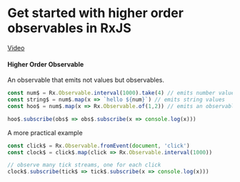 # Get started with higher order observables in RxJS

[Video](https://egghead.io/lessons/rxjs-get-started-with-higher-order-observables-in-rxjs)

#### Higher Order Observable
An observable that emits not values but observables.

```js
const num$ = Rx.Observable.interval(1000).take(4) // emits number values
const string$ = num$.map(x => `hello ${num}`) // emits string values
const hoo$ = num$.map(x => Rx.Observable.of(1,2)) // emits an observable of values

hoo$.subscribe(obs$ => obs$.subscribe(x => console.log(x)))
```

A more practical example
```js
const click$ = Rx.Observable.fromEvent(document, 'click')
const clock$ = click$.map(click => Rx.Observable.interval(1000))

// observe many tick streams, one for each click
clock$.subscribe(tick$ => tick$.subscribe(x => console.log(x)))
```

